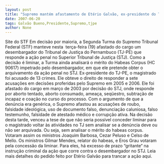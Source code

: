 ```yaml
---
layout: post
title: "Supremo mantém afastamento de Etério Galvão, ex-presidente do TJPE"
date: 2007-06-20
tags: Galvão Bueno,Presidente,Supremo,tjpe
author: None
---
```

Site do STF
Em decis&atilde;o por maioria, a Segunda Turma do Supremo Tribunal Federal (STF) manteve&nbsp;nesta&nbsp; ter&ccedil;a-feira (19) afastado do cargo um desembargador do Tribunal de Justi&ccedil;a do Pernambuco (TJ-PE) que responde a a&ccedil;&atilde;o penal no Superior Tribunal de Justi&ccedil;a (STJ). Como a decis&atilde;o &eacute; liminar, a Turma ainda analisar&aacute; o m&eacute;rito do Habeas Corpus (HC 90617) impetrado pelo desembargador, em que ele pretende obter o arquivamento da a&ccedil;&atilde;o penal no STJ.
Ex-presidente do TJ-PE, o magistrado foi acusado de 13 crimes. Ele obteve o direito de responder a sete acusa&ccedil;&otilde;es em decis&otilde;es proferidas pelo Supremo em 2005 e 2006. Ele foi afastado do cargo em mar&ccedil;o de 2003 por decis&atilde;o do STJ, onde responde por aborto tentado, aborto consumado, amea&ccedil;a, seq&uuml;estro, subtra&ccedil;&atilde;o de incapaz e coa&ccedil;&atilde;o no curso do processo. Com o argumento de que a den&uacute;ncia era gen&eacute;rica, o Supremo afastou as acusa&ccedil;&otilde;es de roubo, falsidade ideol&oacute;gica, uso de documento falso, denuncia&ccedil;&atilde;o caluniosa, falso testemunho, falsidade de atestado m&eacute;dico e corrup&ccedil;&atilde;o ativa. 
Na decis&atilde;o desta tarde, venceu a tese de que n&atilde;o seria poss&iacute;vel conceder liminar para o magistrado voltar &agrave;s atividades no TJ sem analisar se a den&uacute;ncia deve ou n&atilde;o ser arquivada. Ou seja, sem analisar o m&eacute;rito do habeas corpus. Votaram assim os ministros Joaquim Barbosa, Cezar Peluso e Celso de Mello. 
Os ministros Gilmar Mendes, relator do habeas, e Eros Grau votaram pela concess&atilde;o da liminar. Para eles, h&aacute; excesso de prazo &ldquo;gritante&ldquo; na instru&ccedil;&atilde;o criminal da a&ccedil;&atilde;o que corre contra o desembargador no STJ. 
Leia mais detalhes do pedido feito por Et&eacute;rio Galv&atilde;o para trancar a a&ccedil;&atilde;o aqui.
 